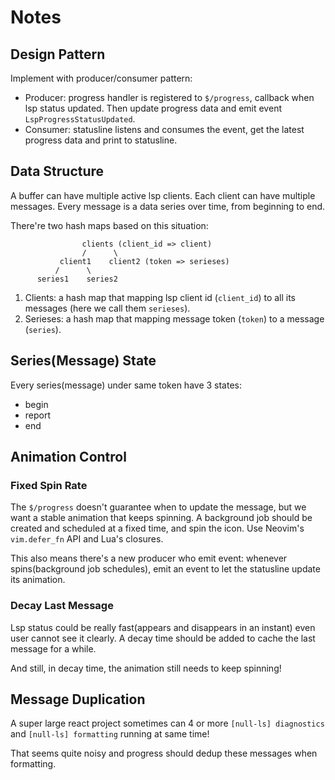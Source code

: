 # Notes

## Design Pattern

Implement with producer/consumer pattern:

- Producer: progress handler is registered to `$/progress`, callback when lsp status updated. Then update progress data and emit event `LspProgressStatusUpdated`.
- Consumer: statusline listens and consumes the event, get the latest progress data and print to statusline.

## Data Structure

A buffer can have multiple active lsp clients. Each client can have multiple messages. Every message is a data series over time, from beginning to end.

There're two hash maps based on this situation:

```
                clients (client_id => client)
                /      \
           client1    client2 (token => serieses)
          /      \
      series1    series2
```

1. Clients: a hash map that mapping lsp client id (`client_id`) to all its messages (here we call them `serieses`).
2. Serieses: a hash map that mapping message token (`token`) to a message (`series`).

## Series(Message) State

Every series(message) under same token have 3 states:

- begin
- report
- end

## Animation Control

### Fixed Spin Rate

The `$/progress` doesn't guarantee when to update the message, but we want a stable animation that keeps spinning. A background job should be created and scheduled at a fixed time, and spin the icon. Use Neovim's `vim.defer_fn` API and Lua's closures.

This also means there's a new producer who emit event: whenever spins(background job schedules), emit an event to let the statusline update its animation.

### Decay Last Message

Lsp status could be really fast(appears and disappears in an instant) even user cannot see it clearly. A decay time should be added to cache the last message for a while.

And still, in decay time, the animation still needs to keep spinning!

## Message Duplication

A super large react project sometimes can 4 or more `[null-ls] diagnostics` and `[null-ls] formatting` running at same time!

That seems quite noisy and progress should dedup these messages when formatting.

